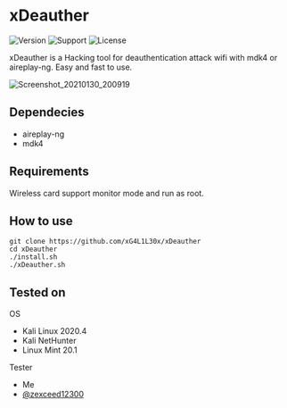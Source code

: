 # xDeauther
![Version](https://img.shields.io/badge/xDeauther-v1.0-blue?style=flat-square) ![Support](https://img.shields.io/badge/Supported_OS-Linux-red?style=flat-square) ![License](https://img.shields.io/badge/License-GPL-green?style=flat-square)


xDeauther is a Hacking tool for deauthentication attack wifi with mdk4 or aireplay-ng. Easy and fast to use.

![Screenshot_20210130_200919](https://user-images.githubusercontent.com/59124057/106358257-ace86b80-633d-11eb-8b00-0bc15f24a529.png)


## Dependecies
- aireplay-ng
- mdk4


## Requirements
Wireless card support monitor mode and run as root.


## How to use
```
git clone https://github.com/xG4L1L30x/xDeauther
cd xDeauther
./install.sh
./xDeauther.sh
```

## Tested on
OS
- Kali Linux 2020.4
- Kali NetHunter
- Linux Mint 20.1

Tester
- Me
- [@zexceed12300](https://github.com/zexceed12300)

